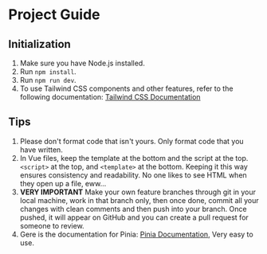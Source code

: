 # Project Guide

## Initialization

1. Make sure you have Node.js installed.
2. Run `npm install`.
3. Run `npm run dev`.
4. To use Tailwind CSS components and other features, refer to the following documentation: [Tailwind CSS Documentation](https://tailwindcss.com/)

## Tips

1. Please don't format code that isn't yours. Only format code that you have written.
2. In Vue files, keep the template at the bottom and the script at the top. `<script>` at the top, and `<template>` at the bottom. Keeping it this way ensures consistency and readability. No one likes to see HTML when they open up a file, eww...
3. **VERY IMPORTANT** Make your own feature branches through git in your local machine, work in that branch only, then once done, commit all your changes with clean comments and then push into your branch. Once pushed, it will appear on GitHub and you can create a pull request for someone to review.
4. Gere is the documentation for Pinia: [Pinia Documentation](https://pinia.vuejs.org/core-concepts/), Very easy to use.

